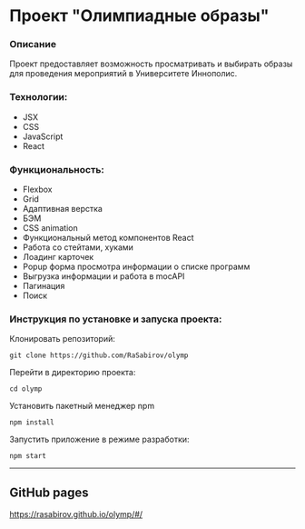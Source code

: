 # Проект "Олимпиадные образы"

### Описание

Проект предоставляет возможность просматривать и выбирать образы для проведения мероприятий в Университете Иннополис.
</br>

### Технологии:

-   JSX
-   CSS
-   JavaScript
-   React
    </br>

### Функциональность:

-   Flexbox
-   Grid
-   Адаптивная верстка
-   БЭМ
-   CSS animation
-   Функциональный метод компонентов React
-   Работа со стейтами, хуками
-   Лоадинг карточек
-   Popup форма просмотра информации о списке программ
-   Выгрузка информации и работа в mocAPI
-   Пагинация
-   Поиск

### Инструкция по установке и запуска проекта:

Клонировать репозиторий:

```no-highlight
git clone https://github.com/RaSabirov/olymp
```

Перейти в директорию проекта:

```no-highlight
cd olymp
```

Установить пакетный менеджер npm

```no-highlight
npm install
```

Запустить приложение в режиме разработки:

```no-highlight
npm start
```

---

## GitHub pages

https://rasabirov.github.io/olymp/#/
